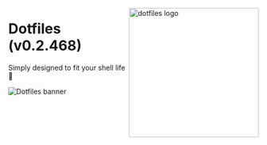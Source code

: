 <!-- markdownlint-disable MD033 MD041 MD043 -->

<img
  src="https://kura.pro/dotfiles/v2/images/logos/dotfiles.svg"
  alt="dotfiles logo"
  width="261"
  align="right"
/>

<!-- markdownlint-enable MD033 MD041 -->

# Dotfiles (v0.2.468)

Simply designed to fit your shell life 🐚

![Dotfiles banner][banner]

[banner]: https://kura.pro/dotfiles/v2/images/titles/title-dotfiles.svg
